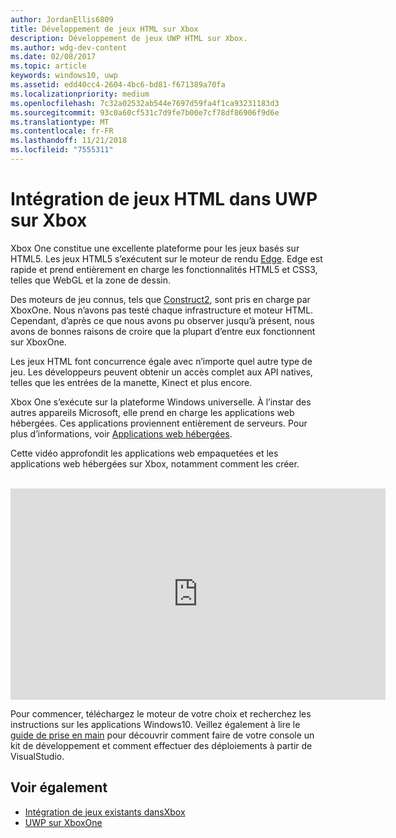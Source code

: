 ```yaml
---
author: JordanEllis6809
title: Développement de jeux HTML sur Xbox
description: Développement de jeux UWP HTML sur Xbox.
ms.author: wdg-dev-content
ms.date: 02/08/2017
ms.topic: article
keywords: windows10, uwp
ms.assetid: edd40cc4-2604-4bc6-bd81-f671389a70fa
ms.localizationpriority: medium
ms.openlocfilehash: 7c32a02532ab544e7697d59fa4f1ca93231183d3
ms.sourcegitcommit: 93c0a60cf531c7d9fe7b00e7cf78df86906f9d6e
ms.translationtype: MT
ms.contentlocale: fr-FR
ms.lasthandoff: 11/21/2018
ms.locfileid: "7555311"
---
```

# <a name="bringing-html-games-to-uwp-on-xbox"></a>Intégration de jeux HTML dans UWP sur Xbox
Xbox One constitue une excellente plateforme pour les jeux basés sur HTML5. Les jeux HTML5 s’exécutent sur le moteur de rendu [Edge](https://developer.microsoft.com/microsoft-edge/). Edge est rapide et prend entièrement en charge les fonctionnalités HTML5 et CSS3, telles que WebGL et la zone de dessin.

Des moteurs de jeu connus, tels que [Construct2](https://www.scirra.com/blog/176/announcing-xbox-one-export-beta), sont pris en charge par XboxOne. Nous n’avons pas testé chaque infrastructure et moteur HTML. Cependant, d’après ce que nous avons pu observer jusqu’à présent, nous avons de bonnes raisons de croire que la plupart d’entre eux fonctionnent sur XboxOne.

Les jeux HTML font concurrence égale avec n’importe quel autre type de jeu. Les développeurs peuvent obtenir un accès complet aux API natives, telles que les entrées de la manette, Kinect et plus encore.

Xbox One s’exécute sur la plateforme Windows universelle. À l’instar des autres appareils Microsoft, elle prend en charge les applications web hébergées. Ces applications proviennent entièrement de serveurs. Pour plus d’informations, voir [Applications web hébergées](http://microsoftedge.github.io/WebAppsDocs/en-US/win10/HWA.htm).


Cette vidéo approfondit les applications web empaquetées et les applications web hébergées sur Xbox, notamment comment les créer.
</br>
</br>
<iframe src="https://channel9.msdn.com/Events/Xbox/App-Dev-on-Xbox/Web-Apps-on-Xbox/player#time=04m21s:paused" width="600" height="338" height="658.1199951171875" allowFullScreen frameBorder="0"></iframe>


Pour commencer, téléchargez le moteur de votre choix et recherchez les instructions sur les applications Windows10. Veillez également à lire le [guide de prise en main](getting-started.md) pour découvrir comment faire de votre console un kit de développement et comment effectuer des déploiements à partir de VisualStudio.

## <a name="see-also"></a>Voir également
- [Intégration de jeux existants dansXbox](development-lanes-landing.md)
- [UWP sur XboxOne](index.md)
